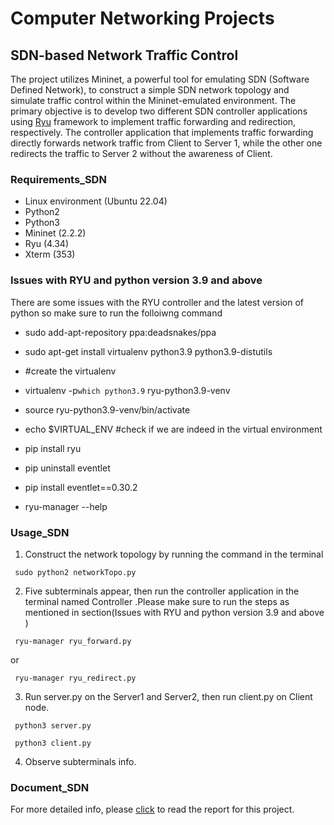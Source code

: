 # Computer Networking Projects

## SDN-based Network Traffic Control

The project utilizes Mininet, a powerful tool for emulating SDN (Software Defined Network), to construct a simple SDN network topology and simulate traffic control within the Mininet-emulated environment. The primary objective is to develop two different SDN controller applications using [Ryu](https://github.com/faucetsdn/ryu) framework to implement traffic forwarding and redirection, respectively. The controller application that implements traffic forwarding directly forwards network traffic from Client to Server 1, while the other one redirects the traffic to Server 2 without the awareness of Client.



### Requirements_SDN
- Linux environment (Ubuntu 22.04)
- Python2
- Python3
- Mininet (2.2.2)
- Ryu (4.34)
- Xterm (353)

### Issues with RYU and python version 3.9 and above 

There are some issues with the RYU controller and the latest version of python so make sure to run the folloiwng command 

- sudo add-apt-repository ppa:deadsnakes/ppa
- sudo apt-get install virtualenv python3.9 python3.9-distutils

- #create the virtualenv 
- virtualenv -p`which python3.9` ryu-python3.9-venv
- source ryu-python3.9-venv/bin/activate
- echo $VIRTUAL_ENV #check if we are indeed in the virtual environment
- pip install ryu
- pip uninstall eventlet
- pip install eventlet==0.30.2
- ryu-manager --help

### Usage_SDN
1. Construct the network topology by running the command in the terminal
```
 sudo python2 networkTopo.py
```

2. Five subterminals appear, then run the controller application in the terminal named Controller .Please make sure to run the steps as mentioned in section(Issues with RYU and python version 3.9 and above )
```
 ryu-manager ryu_forward.py 
```
or 
```
 ryu-manager ryu_redirect.py 
```

3. Run server.py on the Server1 and Server2, then run client.py on Client node.
```
 python3 server.py
```
```
 python3 client.py
```
4. Observe subterminals info.

### Document_SDN
For more detailed info, please [click](./network_traffic_control/Report/Report_PartII.pdf) to read the report for this project.



